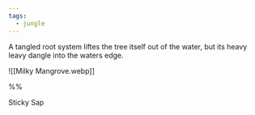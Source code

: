 ```yaml
---
tags:
  - jungle
---
```

A tangled root system liftes the tree itself out of the water, but its heavy leavy dangle into the waters edge.

![[Milky Mangrove.webp]]

%%

Sticky Sap